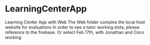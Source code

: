 # LearningCenterApp
Learning Center App with Web
The Web folder contains the local host website for evaluations
In order to see a tutor working slots, please reference to the firebase. Or select Feb 17th, with Jonathan and Coco working

